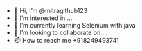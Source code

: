 - 👋 Hi, I’m @mitragithub123
- 👀 I’m interested in ...
- 🌱 I’m currently learning Selenium with java
- 💞️ I’m looking to collaborate on ...
- 📫 How to reach me +918249493741

<!---
mitragithub123/mitragithub123 is a ✨ special ✨ repository because its `README.md` (this file) appears on your GitHub profile.
You can click the Preview link to take a look at your changes.
--->
